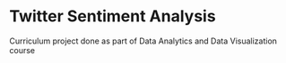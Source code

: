 Twitter Sentiment Analysis
==========================

Curriculum project done as part of Data Analytics and Data Visualization course
